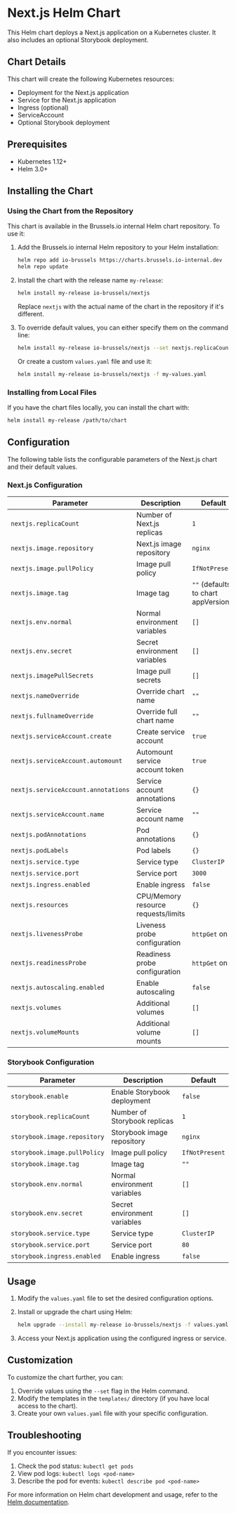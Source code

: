 # Next.js Helm Chart

This Helm chart deploys a Next.js application on a Kubernetes cluster. It also includes an optional Storybook deployment.

## Chart Details

This chart will create the following Kubernetes resources:
- Deployment for the Next.js application
- Service for the Next.js application
- Ingress (optional)
- ServiceAccount
- Optional Storybook deployment

## Prerequisites

- Kubernetes 1.12+
- Helm 3.0+

## Installing the Chart

### Using the Chart from the Repository

This chart is available in the Brussels.io internal Helm chart repository. To use it:

1. Add the Brussels.io internal Helm repository to your Helm installation:

   ```bash
   helm repo add io-brussels https://charts.brussels.io-internal.dev
   helm repo update
   ```

2. Install the chart with the release name `my-release`:

   ```bash
   helm install my-release io-brussels/nextjs
   ```

   Replace `nextjs` with the actual name of the chart in the repository if it's different.

3. To override default values, you can either specify them on the command line:

   ```bash
   helm install my-release io-brussels/nextjs --set nextjs.replicaCount=3
   ```

   Or create a custom `values.yaml` file and use it:

   ```bash
   helm install my-release io-brussels/nextjs -f my-values.yaml
   ```

### Installing from Local Files

If you have the chart files locally, you can install the chart with:

```bash
helm install my-release /path/to/chart
```

## Configuration

The following table lists the configurable parameters of the Next.js chart and their default values.

### Next.js Configuration

| Parameter | Description | Default |
|-----------|-------------|---------|
| `nextjs.replicaCount` | Number of Next.js replicas | `1` |
| `nextjs.image.repository` | Next.js image repository | `nginx` |
| `nextjs.image.pullPolicy` | Image pull policy | `IfNotPresent` |
| `nextjs.image.tag` | Image tag | `""` (defaults to chart appVersion) |
| `nextjs.env.normal` | Normal environment variables | `[]` |
| `nextjs.env.secret` | Secret environment variables | `[]` |
| `nextjs.imagePullSecrets` | Image pull secrets | `[]` |
| `nextjs.nameOverride` | Override chart name | `""` |
| `nextjs.fullnameOverride` | Override full chart name | `""` |
| `nextjs.serviceAccount.create` | Create service account | `true` |
| `nextjs.serviceAccount.automount` | Automount service account token | `true` |
| `nextjs.serviceAccount.annotations` | Service account annotations | `{}` |
| `nextjs.serviceAccount.name` | Service account name | `""` |
| `nextjs.podAnnotations` | Pod annotations | `{}` |
| `nextjs.podLabels` | Pod labels | `{}` |
| `nextjs.service.type` | Service type | `ClusterIP` |
| `nextjs.service.port` | Service port | `3000` |
| `nextjs.ingress.enabled` | Enable ingress | `false` |
| `nextjs.resources` | CPU/Memory resource requests/limits | `{}` |
| `nextjs.livenessProbe` | Liveness probe configuration | `httpGet` on `/` |
| `nextjs.readinessProbe` | Readiness probe configuration | `httpGet` on `/` |
| `nextjs.autoscaling.enabled` | Enable autoscaling | `false` |
| `nextjs.volumes` | Additional volumes | `[]` |
| `nextjs.volumeMounts` | Additional volume mounts | `[]` |

### Storybook Configuration

| Parameter | Description | Default |
|-----------|-------------|---------|
| `storybook.enable` | Enable Storybook deployment | `false` |
| `storybook.replicaCount` | Number of Storybook replicas | `1` |
| `storybook.image.repository` | Storybook image repository | `nginx` |
| `storybook.image.pullPolicy` | Image pull policy | `IfNotPresent` |
| `storybook.image.tag` | Image tag | `""` |
| `storybook.env.normal` | Normal environment variables | `[]` |
| `storybook.env.secret` | Secret environment variables | `[]` |
| `storybook.service.type` | Service type | `ClusterIP` |
| `storybook.service.port` | Service port | `80` |
| `storybook.ingress.enabled` | Enable ingress | `false` |

## Usage

1. Modify the `values.yaml` file to set the desired configuration options.
2. Install or upgrade the chart using Helm:

   ```bash
   helm upgrade --install my-release io-brussels/nextjs -f values.yaml
   ```

3. Access your Next.js application using the configured ingress or service.

## Customization

To customize the chart further, you can:

1. Override values using the `--set` flag in the Helm command.
2. Modify the templates in the `templates/` directory (if you have local access to the chart).
3. Create your own `values.yaml` file with your specific configuration.

## Troubleshooting

If you encounter issues:

1. Check the pod status: `kubectl get pods`
2. View pod logs: `kubectl logs <pod-name>`
3. Describe the pod for events: `kubectl describe pod <pod-name>`

For more information on Helm chart development and usage, refer to the [Helm documentation](https://helm.sh/docs/).